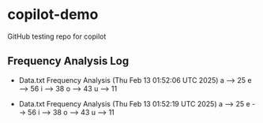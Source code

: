 # copilot-demo
GitHub testing repo for copilot

## Frequency Analysis Log




* Data.txt Frequency Analysis (Thu Feb 13 01:52:06 UTC 2025)
a --> 25
e --> 56
i --> 38
o --> 43
u --> 11

* Data.txt Frequency Analysis (Thu Feb 13 01:52:19 UTC 2025)
a --> 25
e --> 56
i --> 38
o --> 43
u --> 11
